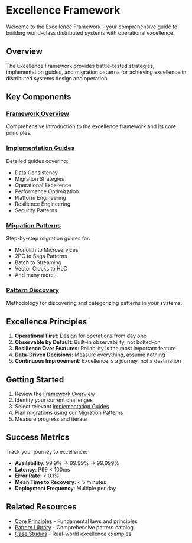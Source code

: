 # Excellence Framework

Welcome to the Excellence Framework - your comprehensive guide to building world-class distributed systems with operational excellence.

## Overview

The Excellence Framework provides battle-tested strategies, implementation guides, and migration patterns for achieving excellence in distributed systems design and operation.

## Key Components

### [Framework Overview](framework-overview.md)
Comprehensive introduction to the excellence framework and its core principles.

### [Implementation Guides](implementation-guides/index.md)
Detailed guides covering:
- Data Consistency
- Migration Strategies
- Operational Excellence
- Performance Optimization
- Platform Engineering
- Resilience Engineering
- Security Patterns

### [Migration Patterns](migrations/index.md)
Step-by-step migration guides for:
- Monolith to Microservices
- 2PC to Saga Patterns
- Batch to Streaming
- Vector Clocks to HLC
- And many more...

### [Pattern Discovery](pattern-discovery/index.md)
Methodology for discovering and categorizing patterns in your systems.

## Excellence Principles

1. **Operational First**: Design for operations from day one
2. **Observable by Default**: Built-in observability, not bolted-on
3. **Resilience Over Features**: Reliability is the most important feature
4. **Data-Driven Decisions**: Measure everything, assume nothing
5. **Continuous Improvement**: Excellence is a journey, not a destination

## Getting Started

1. Review the [Framework Overview](framework-overview.md)
2. Identify your current challenges
3. Select relevant [Implementation Guides](implementation-guides/index.md)
4. Plan migrations using our [Migration Patterns](migrations/index.md)
5. Measure progress and iterate

## Success Metrics

Track your journey to excellence:
- **Availability**: 99.9% → 99.99% → 99.999%
- **Latency**: P99 < 100ms
- **Error Rate**: < 0.1%
- **Mean Time to Recovery**: < 5 minutes
- **Deployment Frequency**: Multiple per day

## Related Resources

- [Core Principles](../core-principles/index.md) - Fundamental laws and principles
- [Pattern Library](../pattern-library/index.md) - Comprehensive pattern catalog
- [Case Studies](../case-studies/index.md) - Real-world excellence examples